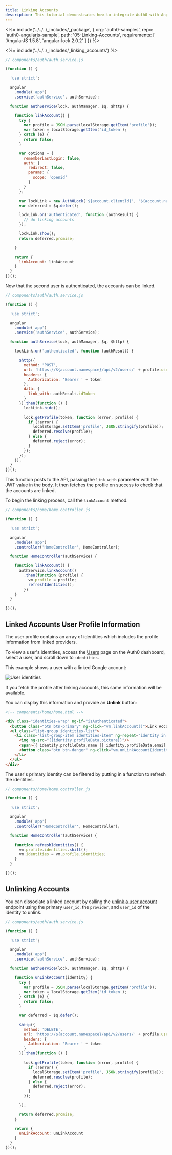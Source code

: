 ```yaml
---
title: Linking Accounts
description: This tutorial demonstrates how to integrate Auth0 with AngularJS to link accounts
---
```


<%= include('../../../_includes/_package', {
  org: 'auth0-samples',
  repo: 'auth0-angularjs-sample',
  path: '05-Linking-Accounts',
  requirements: [
    'AngularJS 1.5.8',
    'angular-lock 2.0.2'
  ]
}) %>

<%= include('../../../_includes/_linking_accounts') %>

```js
// components/auth/auth.service.js

(function () {

  'use strict';

  angular
    .module('app')
    .service('authService', authService);

  function authService(lock, authManager, $q, $http) {

    function linkAccount() {
      try {
        var profile = JSON.parse(localStorage.getItem('profile'));
        var token = localStorage.getItem('id_token');
      } catch (e) {
        return false;
      }

      var options = {
        rememberLastLogin: false,
        auth: {
          redirect: false,
          params: {
            scope: 'openid'
          }
        }
      };

      var lockLink = new Auth0Lock('${account.clientId}', '${account.namespace}', options);
      var deferred = $q.defer();

      lockLink.on('authenticated', function (authResult) {
        // do linking accounts
      });

      lockLink.show();
      return deferred.promise;

    }

    return {
      linkAccount: linkAccount
    }
  }
})();

```

Now that the second user is authenticated, the accounts can be linked.

```js
// components/auth/auth.service.js

(function () {

  'use strict';

  angular
    .module('app')
    .service('authService', authService);

  function authService(lock, authManager, $q, $http) {

    lockLink.on('authenticated', function (authResult) {

      $http({
        method: 'POST',
        url: 'https://${account.namespace}/api/v2/users/' + profile.user_id + '/identities',
        headers: {
          Authorization: 'Bearer ' + token
        },
        data: {
          link_with: authResult.idToken
        }
      }).then(function () {
        lockLink.hide();

        lock.getProfile(token, function (error, profile) {
          if (!error) {
            localStorage.setItem('profile', JSON.stringify(profile));
            deferred.resolve(profile);
          } else {
            deferred.reject(error);
          }
        });
      });
    });
  }
})();
```

This function posts to the API, passing the `link_with` parameter with the JWT value in the body. It then fetches the profile on success to check that the accounts are linked.

To begin the linking process, call the `linkAccount` method.

```js
// components/home/home.controller.js

(function () {

  'use strict';

  angular
    .module('app')
    .controller('HomeController', HomeController);

  function HomeController(authService) {

    function linkAccount() {
      authService.linkAccount()
        .then(function (profile) {
          vm.profile = profile;
          refreshIdentities();
        })
    }
  }

})();
```

## Linked Accounts User Profile Information

The user profile contains an array of identities which includes the profile information from linked providers.

To view a user's identities, access the [Users](${manage_url}/#/users) page on the Auth0 dashboard, select a user, and scroll down to `identities`.

This example shows a user with a linked Google account:

![User identities](/media/articles/users/user-identities-linked.png)

If you fetch the profile after linking accounts, this same information will be available.

You can display this information and provide an **Unlink** button:

```html
<!-- components/home/home.html -->

<div class="identities-wrap" ng-if="isAuthenticated">
  <button class="btn btn-primary" ng-click="vm.linkAccount()">Link Account</button>
  <ul class="list-group identities-list">
    <li class="list-group-item identities-item" ng-repeat="identity in vm.identities">
      <img ng-src="{{identity.profileData.picture}}"/>
      <span>{{ identity.profileData.name || identity.profileData.email }}</span>
      <button class="btn btn-danger" ng-click="vm.unLinkAccount(identity)"><i class="glyphicon glyphicon-trash"></i></button>
    </li>
  </ul>
</div>
```

The user's primary identity can be filtered by putting in a function to refresh the identities.

```js
// components/home/home.controller.js

(function () {

  'use strict';

  angular
    .module('app')
    .controller('HomeController', HomeController);

  function HomeController(authService) {

    function refreshIdentities() {
      vm.profile.identities.shift();
      vm.identities = vm.profile.identities;
    }
  }

})();
```

## Unlinking Accounts

You can dissociate a linked account by calling the [unlink a user account](/api/management/v2#!/Users/delete_provider_by_user_id) endpoint using the primary `user_id`, the `provider`, and `user_id` of the identity to unlink.

```js
// components/auth/auth.service.js

(function () {

  'use strict';

  angular
    .module('app')
    .service('authService', authService);

  function authService(lock, authManager, $q, $http) {

    function unLinkAccount(identity) {
      try {
        var profile = JSON.parse(localStorage.getItem('profile'));
        var token = localStorage.getItem('id_token');
      } catch (e) {
        return false;
      }

      var deferred = $q.defer();

      $http({
        method: 'DELETE',
        url: 'https://${account.namespace}/api/v2/users/' + profile.user_id + '/identities/' + identity.provider + '/' + identity.user_id,
        headers: {
          Authorization: 'Bearer ' + token
        }
      }).then(function () {

        lock.getProfile(token, function (error, profile) {
          if (!error) {
            localStorage.setItem('profile', JSON.stringify(profile));
            deferred.resolve(profile);
          } else {
            deferred.reject(error);
          }
        });

      });

      return deferred.promise;
    }

    return {
      unLinkAccount: unLinkAccount
    }
  }
})();
```
